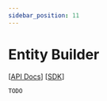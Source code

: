 ```yaml
---
sidebar_position: 11
---
```


# Entity Builder

[[API Docs](/api/entity/#tag/Schemas)]
[[SDK](https://www.npmjs.com/package/@epilot/entity-client)]

```
TODO
```